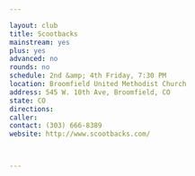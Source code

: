 ```yaml
---

layout: club
title: Scootbacks
mainstream: yes
plus: yes
advanced: no
rounds: no
schedule: 2nd &amp; 4th Friday, 7:30 PM
location: Broomfield United Methodist Church
address: 545 W. 10th Ave, Broomfield, CO
state: CO
directions: 
caller: 
contact: (303) 666-8389
website: http://www.scootbacks.com/



---
```


